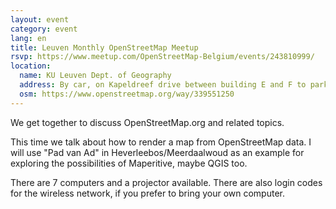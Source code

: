 ```yaml
---
layout: event
category: event
lang: en
title: Leuven Monthly OpenStreetMap Meetup
rsvp: https://www.meetup.com/OpenStreetMap-Belgium/events/243810999/
location:
  name: KU Leuven Dept. of Geography
  address: By car, on Kapeldreef drive between building E and F to park, then move to the opposite side of E Building for the main entrance. On foot, The entrance is under this overpassing building.
  osm: https://www.openstreetmap.org/way/339551250
---
```


We get together to discuss OpenStreetMap.org and related topics. 

This time we talk about how to render a map from OpenStreetMap data. I will use "Pad van Ad" in Heverleebos/Meerdaalwoud as an example for exploring the possibilities of Maperitive, maybe QGIS too.

There are 7 computers and a projector available. There are also login codes for the wireless network, if you prefer to bring your own computer. 
